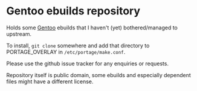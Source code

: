 # Gentoo ebuilds repository

Holds some [Gentoo](http://gentoo.org/) ebuilds that I haven't (yet) bothered/managed to upstream.

To install, `git clone` somewhere and add that directory to PORTAGE_OVERLAY in `/etc/portage/make.conf`.

Please use the github issue tracker for any enquiries or requests.

Repository itself is public domain, some ebuilds and especially dependent files might have a different license.
